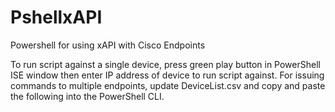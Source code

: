# PshellxAPI
Powershell for using xAPI with Cisco Endpoints

To run script against a single device, press green play button in PowerShell ISE window then enter IP address of device to run script against.
For issuing commands to multiple endpoints, update DeviceList.csv and copy and paste the following into the PowerShell CLI.
